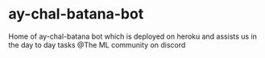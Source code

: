 # ay-chal-batana-bot
Home of ay-chal-batana bot which is deployed on heroku and assists us in the day to day tasks @The ML community on discord

